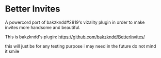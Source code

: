 # Better Invites
A powercord port of bakzkndd#2819's vizality plugin in order to make invites more handsome and beautiful.

This is bakzkndd's plugin: https://github.com/bakzkndd/BetterInvites/

this will just be for any testing purpose i may need in the future do not mind it smile
